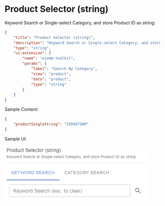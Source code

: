 # Product Selector (string)

Keyword Search or Single-select Category, and store Product ID as string:

```json
{
	"title": "Product Selector (string)",
	"description": "Keyword Search or Single-select Category, and store Product ID as string",
	"type": "string",
	"ui:extension": {
		"name": "ecomm-toolkit",
		"params": {
			"label": "Search By Category",
			"view": "product",
			"data": "product",
			"type": "string"
		}
	}
}
```

Sample Content:

```json
{
	"productSingleString": "25050736M"
}
```

Sample UI:

![Sample UI](../../media/product-selector-string.png)
